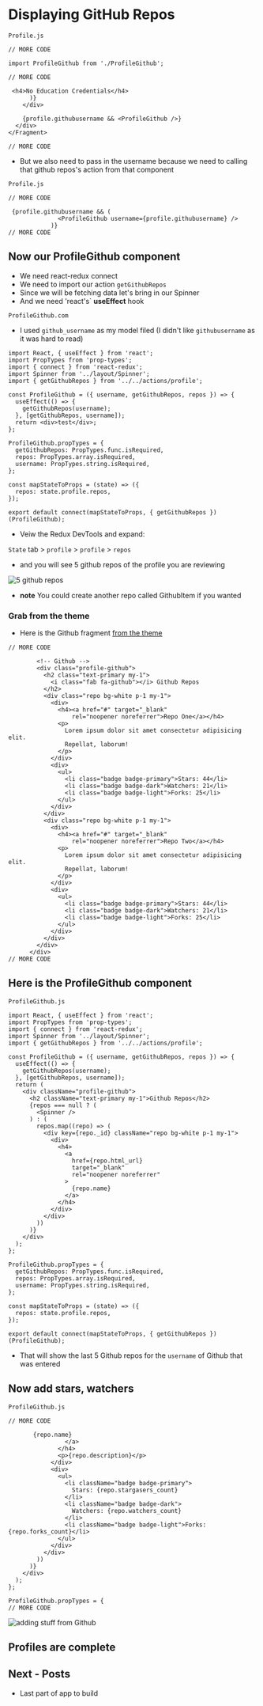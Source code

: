 # Displaying GitHub Repos
`Profile.js`


```
// MORE CODE

import ProfileGithub from './ProfileGithub';

// MORE CODE

 <h4>No Education Credentials</h4>
      )}
    </div>

    {profile.githubusername && <ProfileGithub />}
  </div>
</Fragment>

// MORE CODE
```

* But we also need to pass in the username because we need to calling that github repos's action from that component

`Profile.js`

```
// MORE CODE

 {profile.githubusername && (
              <ProfileGithub username={profile.githubusername} />
            )}
// MORE CODE
```

## Now our ProfileGithub component
* We need react-redux connect
* We need to import our action `getGithubRepos`
* Since we will be fetching data let's bring in our Spinner
* And we need 'react's` **useEffect** hook

`ProfileGithub.com`

* I used `github_username` as my model filed (I didn't like `githubusername` as it was hard to read)

```
import React, { useEffect } from 'react';
import PropTypes from 'prop-types';
import { connect } from 'react-redux';
import Spinner from '../layout/Spinner';
import { getGithubRepos } from '../../actions/profile';

const ProfileGithub = ({ username, getGithubRepos, repos }) => {
  useEffect(() => {
    getGithubRepos(username);
  }, [getGithubRepos, username]);
  return <div>test</div>;
};

ProfileGithub.propTypes = {
  getGithubRepos: PropTypes.func.isRequired,
  repos: PropTypes.array.isRequired,
  username: PropTypes.string.isRequired,
};

const mapStateToProps = (state) => ({
  repos: state.profile.repos,
});

export default connect(mapStateToProps, { getGithubRepos })(ProfileGithub);
```

* Veiw the Redux DevTools and expand: 

`State` tab > `profile` > `profile` > `repos` 

* and you will see 5 github repos of the profile you are reviewing

![5 github repos](https://i.imgur.com/u9gVLXc.png)

* **note** You could create another repo called GithubItem if you wanted

### Grab from the theme
* Here is the Github fragment [from the theme](https://github.com/kingluddite/devconnector_html_theme/blob/master/profile.html)

```
// MORE CODE

        <!-- Github -->
        <div class="profile-github">
          <h2 class="text-primary my-1">
            <i class="fab fa-github"></i> Github Repos
          </h2>
          <div class="repo bg-white p-1 my-1">
            <div>
              <h4><a href="#" target="_blank"
                  rel="noopener noreferrer">Repo One</a></h4>
              <p>
                Lorem ipsum dolor sit amet consectetur adipisicing elit.
                Repellat, laborum!
              </p>
            </div>
            <div>
              <ul>
                <li class="badge badge-primary">Stars: 44</li>
                <li class="badge badge-dark">Watchers: 21</li>
                <li class="badge badge-light">Forks: 25</li>
              </ul>
            </div>
          </div>
          <div class="repo bg-white p-1 my-1">
            <div>
              <h4><a href="#" target="_blank"
                  rel="noopener noreferrer">Repo Two</a></h4>
              <p>
                Lorem ipsum dolor sit amet consectetur adipisicing elit.
                Repellat, laborum!
              </p>
            </div>
            <div>
              <ul>
                <li class="badge badge-primary">Stars: 44</li>
                <li class="badge badge-dark">Watchers: 21</li>
                <li class="badge badge-light">Forks: 25</li>
              </ul>
            </div>
          </div>
        </div>
      </div>
// MORE CODE
```

## Here is the ProfileGithub component
`ProfileGithub.js`

```
import React, { useEffect } from 'react';
import PropTypes from 'prop-types';
import { connect } from 'react-redux';
import Spinner from '../layout/Spinner';
import { getGithubRepos } from '../../actions/profile';

const ProfileGithub = ({ username, getGithubRepos, repos }) => {
  useEffect(() => {
    getGithubRepos(username);
  }, [getGithubRepos, username]);
  return (
    <div className="profile-github">
      <h2 className="text-primary my-1">Github Repos</h2>
      {repos === null ? (
        <Spinner />
      ) : (
        repos.map((repo) => (
          <div key={repo._id} className="repo bg-white p-1 my-1">
            <div>
              <h4>
                <a
                  href={repo.html_url}
                  target="_blank"
                  rel="noopener noreferrer"
                >
                  {repo.name}
                </a>
              </h4>
            </div>
          </div>
        ))
      )}
    </div>
  );
};

ProfileGithub.propTypes = {
  getGithubRepos: PropTypes.func.isRequired,
  repos: PropTypes.array.isRequired,
  username: PropTypes.string.isRequired,
};

const mapStateToProps = (state) => ({
  repos: state.profile.repos,
});

export default connect(mapStateToProps, { getGithubRepos })(ProfileGithub);
```

* That will show the last 5 Github repos for the `username` of Github that was entered

## Now add stars, watchers
`ProfileGithub.js`

```
// MORE CODE

       {repo.name}
                </a>
              </h4>
              <p>{repo.description}</p>
            </div>
            <div>
              <ul>
                <li className="badge badge-primary">
                  Stars: {repo.stargasers_count}
                </li>
                <li className="badge badge-dark">
                  Watchers: {repo.watchers_count}
                </li>
                <li className="badge badge-light">Forks: {repo.forks_count}</li>
              </ul>
            </div>
          </div>
        ))
      )}
    </div>
  );
};

ProfileGithub.propTypes = {
// MORE CODE
```

![adding stuff from Github](https://i.imgur.com/mjkhSNh.png)

## Profiles are complete

## Next - Posts
* Last part of app to build
